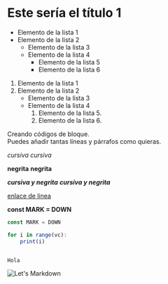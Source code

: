 # Este sería el título 1 
+ Elemento de la lista 1
+ Elemento de la lista 2
	 + Elemento de la lista 3
	+ Elemento de la lista 4
		 + Elemento de la lista 5
		+ Elemento de la lista 6

1. Elemento de la lista 1
1. Elemento de la lista 2
	+ Elemento de la lista 3
	 + Elemento de la lista 4
		 1. Elemento de la lista 5.
		 1. Elemento de la lista 6.

Creando códigos de bloque.   
Puedes añadir tantas líneas y párrafos como quieras.

*cursiva*
_cursiva_

**negrita**
__negrita__

***cursiva y negrita***
___cursiva y negrita___

[enlace de linea](url)

**const MARK = DOWN**
```js
const MARK = DOWN
```

```js
for i in range(vc):
	print(i)
	
```

    Hola

![Let's Markdown](https://external-preview.redd.it/YAmXmXE8z1ilmEMNCxWaOISFuoG0TgZR7caG544jNBM.jpg?auto=webp&s=6b985533b368804ad1611cb3c209c1fd294ee946)